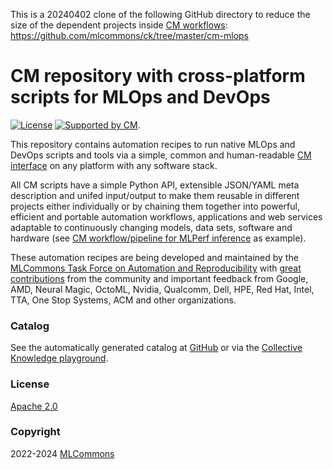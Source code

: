 This is a 20240402 clone of the following GitHub directory 
to reduce the size of the dependent projects inside [CM workflows](https://github.com/mlcommons/ck): 
https://github.com/mlcommons/ck/tree/master/cm-mlops



# CM repository with cross-platform scripts for MLOps and DevOps

[![License](https://img.shields.io/badge/License-Apache%202.0-green)](https://github.com/mlcommons/ck/tree/master/cm)
[![Supported by CM](https://img.shields.io/badge/Supported_by-MLCommons%20CM-blue)](https://github.com/mlcommons/ck).

This repository contains automation recipes to run native MLOps and DevOps scripts and tools via a simple, common and human-readable
[CM interface](https://github.com/mlcommons/ck) on any platform with any software stack.

All СM scripts have a simple Python API, extensible JSON/YAML meta description
and unifed input/output to make them reusable in different projects either individually 
or by chaining them together into powerful, efficient and portable automation workflows, 
applications and web services adaptable to continuously changing models, data sets, software and hardware
(see [CM workflow/pipeline for MLPerf inference](script/app-mlperf-inference/_cm.yaml) as example).

These automation recipes are being developed and maintained by the [MLCommons Task Force on Automation and Reproducibility](../docs/taskforce.md)
with [great contributions](../CONTRIBUTING.md) from the community and important feedback from Google, AMD, Neural Magic, OctoML, Nvidia, Qualcomm, Dell, HPE, 
Red Hat, Intel, TTA, One Stop Systems, ACM and other organizations.

### Catalog

See the automatically generated catalog at [GitHub](https://access.cknowledge.org/playground/?action=scripts)
or via the [Collective Knowledge playground](https://access.cknowledge.org/playground/?action=components).

### License

[Apache 2.0](LICENSE.md)

### Copyright

2022-2024 [MLCommons](https://mlcommons.org)
